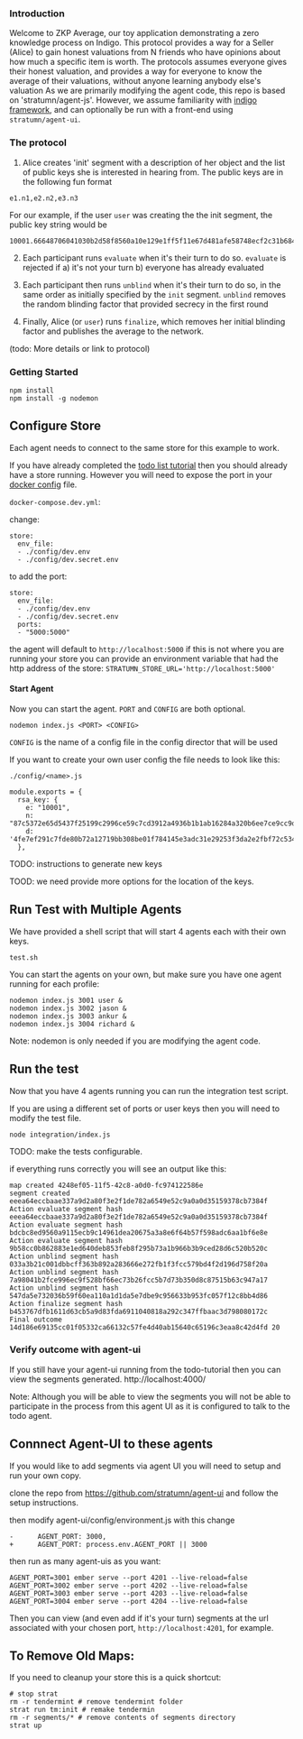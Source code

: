 ### Introduction

Welcome to ZKP Average, our toy application demonstrating a zero knowledge process on Indigo. This protocol provides a way for a Seller (Alice) to gain honest valuations from N friends who have opinions about how much a specific item is worth.
The protocols assumes everyone gives their honest valuation, and provides a way for everyone to know the average of their valuations, without anyone learning anybody else's valuation
As we are primarily modifying the agent code, this repo is based on 'stratumn/agent-js'. However, we assume familiarity with [indigo framework](http://indigoframework.com), and can optionally be run with a front-end using `stratumn/agent-ui`.

### The protocol

1. Alice creates 'init' segment with a description of her object and the list of public keys she is interested in hearing from. The public keys are in the following fun format

```
e1.n1,e2.n2,e3.n3
```

For our example, if the user `user` was creating the the init segment, the public key string would be

```
10001.66648706041030b2d58f8560a10e129e1ff5f11e67d481afe58748ecf2c31b68419155a5a2fcc17669b8b941b729f0fb8fa7dbc76c76a9b2d43c93c78526da03,10001.f57b01fa285fb1a649d720a6ed749668b9985e4d0036a3a197632fbb2259e09eb4f660a4032510d5a021235373fc5240e361d8519e718b8a6b3cc9e62d10ff43,10001.64ff48b4c795f83510bb5e84097ba81352c80436fb61752af0f497762175fcd8cd94972c633874e392b9c34dcb2982f0ed1b2c32a40570f97b75a2689bd19c7d
```

2. Each participant runs `evaluate` when it's their turn to do so. `evaluate` is rejected if
  a) it's not your turn
  b) everyone has already evaluated
  
3. Each participant then runs `unblind` when it's their turn to do so, in the same order as initially specified by the `init` segment. `unblind` removes the random blinding factor that provided secrecy in the first round

4. Finally, Alice (or `user`) runs `finalize`, which removes her initial blinding factor and publishes the average to the network.

(todo: More details or link to protocol)

### Getting Started

```
npm install
npm install -g nodemon
```

## Configure Store

Each agent needs to connect to the same store for this example to work.

If you have already completed the [todo list tutorial](https://indigoframework.com/documentation/v0.0.8-dev/tutorials/part1.html) then you should already have a store running. However you will need to expose the port in your [docker config](https://github.com/stratumn/todo-tutorials/blob/part1/docker-compose.dev.yml#L29) file.

`docker-compose.dev.yml`:

change:
```
store:
  env_file:
  - ./config/dev.env
  - ./config/dev.secret.env
```

to add the port:

```
store:
  env_file:
  - ./config/dev.env
  - ./config/dev.secret.env
  ports:
  - "5000:5000"
```

the agent will default to `http://localhost:5000` if this is not where you are running your store
you can provide an environment variable that had the http address of the store:
`STRATUMN_STORE_URL='http://localhost:5000'`


#### Start Agent

Now you can start the agent. `PORT` and  `CONFIG` are both optional.

```
nodemon index.js <PORT> <CONFIG>
```

`CONFIG` is the name of a config file in the config director that will be used

If you want to create your own user config the file needs to look like this:

`./config/<name>.js`

```
module.exports = {
  rsa_key: {
    e: "10001",
    n: "87c5372e65d5437f25199c2996ce59c7cd3912a4936b1b1ab16284a320b6ee7ce9cc9d51ae2173d14e7cf5c81f1263df4739f98ccc3443f28f80c689ce635429",
    d: '4fe7ef291c7fde80b72a12719bb308be01f784145e3adc31e29253f3da2e2fbf72c5340c58c760c651492440510f0e0696af4ac530a39f0c615da6b412ba321d'
  },
```

TODO: instructions to generate new keys

TOOD: we need provide more options for the location of the keys.


## Run Test with Multiple Agents

We have provided a shell script that will start 4 agents each with their
own keys.

```
test.sh
```

You can start the agents on your own, but make sure you have one agent running for each profile:

```
nodemon index.js 3001 user &
nodemon index.js 3002 jason &
nodemon index.js 3003 ankur &
nodemon index.js 3004 richard &
```
Note: nodemon is only needed if you are modifying the agent code.


## Run the test

Now that you have 4 agents running you can run the integration test script.

If you are using a different set of ports or user keys then you will need to modify the test file.

```
node integration/index.js
```

TODO: make the tests configurable.

if everything runs correctly you will see an output like this:
```
map created 4248ef05-11f5-42c8-a0d0-fc974122586e
segment created eeea64eccbaae337a9d2a80f3e2f1de782a6549e52c9a0a0d35159378cb7384f
Action evaluate segment hash eeea64eccbaae337a9d2a80f3e2f1de782a6549e52c9a0a0d35159378cb7384f
Action evaluate segment hash bdcbc8ed9560a9115ecb9c14961dea20675a3a8e6f64b57f598adc6aa1bf6e8e
Action evaluate segment hash 9b58cc0b862883e1ed640deb853feb8f295b73a1b966b3b9ced28d6c520b520c
Action unblind segment hash 033a3b21c001dbbcff363b892a283666e272fb1f3fcc579bd4f2d196d758f20a
Action unblind segment hash 7a98041b2fce996ec9f528bf66ec73b26fcc5b7d73b350d8c87515b63c947a17
Action unblind segment hash 547da5e732036b59f60ea110a1d1da5e7dbe9c956633b953fc057f12c8bb4d86
Action finalize segment hash b453767dfb1611d63cb5a9d83fda6911040818a292c347ffbaac3d798080172c
Final outcome 14d186e69135cc01f05332ca66132c57fe4d40ab15640c65196c3eaa8c42d4fd 20
```


### Verify outcome with agent-ui

If you still have your agent-ui running from the todo-tutorial then you can view the segments generated. http://localhost:4000/

Note: Although you will be able to view the segments you will not be able to participate in the process from this agent UI as it is configured to talk to the todo agent.



## Connnect Agent-UI to these agents

If you would like to add segments via agent UI you will need to setup and run your own copy.

clone the repo from https://github.com/stratumn/agent-ui and follow the setup instructions.

then modify agent-ui/config/environment.js with this change

```
-      AGENT_PORT: 3000,
+      AGENT_PORT: process.env.AGENT_PORT || 3000
```

then run as many agent-uis as you want:

```
AGENT_PORT=3001 ember serve --port 4201 --live-reload=false
AGENT_PORT=3002 ember serve --port 4202 --live-reload=false
AGENT_PORT=3003 ember serve --port 4203 --live-reload=false
AGENT_PORT=3004 ember serve --port 4204 --live-reload=false
```

Then you can view (and even add if it's your turn) segments at the url associated with your chosen port, `http://localhost:4201`, for example.


## To Remove Old Maps:
If you need to cleanup your store this is a quick shortcut:

```
# stop strat
rm -r tendermint # remove tendermint folder
strat run tm:init # remake tendermin
rm -r segments/* # remove contents of segments directory
strat up
```
